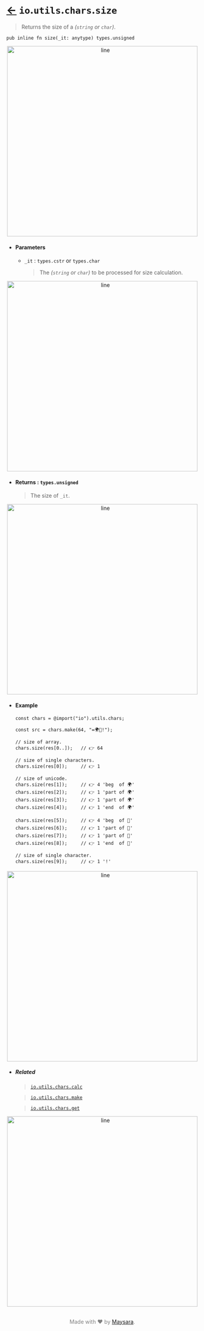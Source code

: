 # [←](../readme.md) `io`.`utils`.`chars`.`size`

> Returns the size of a _(`string` or `char`)_.

```zig
pub inline fn size(_it: anytype) types.unsigned
```


<div align="center">
<img src="https://raw.githubusercontent.com/Super-ZIG/io/refs/heads/main/docs/dist/img/md/line.png" alt="line" style="width:500px;"/>
</div>

- #### Parameters

    - `_it` : `types.cstr` or `types.char`

        > The _(`string` or `char`)_ to be processed for size calculation.


<div align="center">
<img src="https://raw.githubusercontent.com/Super-ZIG/io/refs/heads/main/docs/dist/img/md/line.png" alt="line" style="width:500px;"/>
</div>

- #### Returns : `types.unsigned`

    > The size of `_it`.

<div align="center">
<img src="https://raw.githubusercontent.com/Super-ZIG/io/refs/heads/main/docs/dist/img/md/line.png" alt="line" style="width:500px;"/>
</div>

- #### Example

    ```zig
    const chars = @import("io").utils.chars;
    ```

    ```zig
    const src = chars.make(64, "=🌍🌟!");

    // size of array.
    chars.size(res[0..]);   // 👉 64

    // size of single characters.
    chars.size(res[0]);     // 👉 1

    // size of unicode.
    chars.size(res[1]);     // 👉 4 'beg  of 🌍'
    chars.size(res[2]);     // 👉 1 'part of 🌍'
    chars.size(res[3]);     // 👉 1 'part of 🌍'
    chars.size(res[4]);     // 👉 1 'end  of 🌍'

    chars.size(res[5]);     // 👉 4 'beg  of 🌟'
    chars.size(res[6]);     // 👉 1 'part of 🌟'
    chars.size(res[7]);     // 👉 1 'part of 🌟'
    chars.size(res[8]);     // 👉 1 'end  of 🌟'

    // size of single character.
    chars.size(res[9]);     // 👉 1 '!'
    ```


<div align="center">
<img src="https://raw.githubusercontent.com/Super-ZIG/io/refs/heads/main/docs/dist/img/md/line.png" alt="line" style="width:500px;"/>
</div>

- ##### Related

  > [`io.utils.chars.calc`](./calc.md)

  > [`io.utils.chars.make`](./make.md)

  > [`io.utils.chars.get`](./get.md)

<div align="center">
<img src="https://raw.githubusercontent.com/Super-ZIG/io/refs/heads/main/docs/dist/img/md/line.png" alt="line" style="width:500px;"/>
</div>

<p align="center" style="color:grey;"><br />Made with ❤️ by <a href="http://github.com/maysara-elshewehy" target="blank">Maysara</a>.</p>